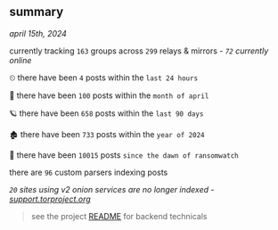 
## summary
_april 15th, 2024_

currently tracking `163` groups across `299` relays & mirrors - _`72` currently online_

⏲ there have been `4` posts within the `last 24 hours`

🦈 there have been `100` posts within the `month of april`

🪐 there have been `658` posts within the `last 90 days`

🏚 there have been `733` posts within the `year of 2024`

🦕 there have been `10015` posts `since the dawn of ransomwatch`

there are `96` custom parsers indexing posts

_`20` sites using v2 onion services are no longer indexed - [support.torproject.org](https://support.torproject.org/onionservices/v2-deprecation/)_

> see the project [README](https://github.com/joshhighet/ransomwatch#ransomwatch--) for backend technicals
